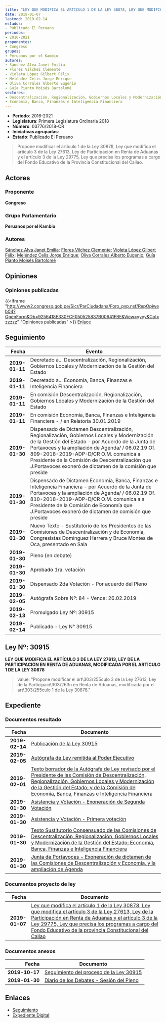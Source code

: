 ```yaml
---
title: "LEY QUE MODIFICA EL ARTÍCULO 1 DE LA LEY 30878, LEY QUE MODIFICA EL ARTÍCULO 3 DE LA LEY 27613, LEY DE LA PARTICIPACIÓN EN RENTA DE ADUANAS Y EL ARTÍCULO 3 DE LA LEY 29775, LEY QUE PRECISA LOS PROGRAMAS A CARGO DEL FONDO EDUCATIVO DE LA PROVINCIA CONSTITUCIONAL DEL CALLAO"
date: 2019-01-07
lastmod: 2019-02-14
estados:
- Publicado El Peruano
periodos:
- 2016-2021
proponentes:
- Congreso
grupos:
- Peruanos por el Kambio
autores:
- Sánchez Alva Janet Emilia
- Flores Vílchez Clemente
- Violeta López Gilbert Félix
- Meléndez Celis Jorge Enrique
- Oliva Corrales Alberto Eugenio
- Guía Pianto Moisés Bartolomé
sectores:
- Descentralización, Regionalización, Gobiernos Locales y Modernización de la Gestión del Estado
- Economía, Banca, Finanzas e Inteligencia Financiera
---
```

- **Periodo**: 2016-2021
- **Legislatura**: Primera Legislatura Ordinaria 2018
- **Número**: 03776/2018-CR
- **Iniciativas agrupadas**: 
- **Estado**: Publicado El Peruano

> Propone modificar el artículo 1 de la Ley 30878, Ley que modifica el artículo 3 de la Ley 27613, Ley de Participacion en Renta de Aduanas y el artículo 3 de la Ley 29775, Ley que precisa los programas a cargo del Fondo Educativo de la Provincia Constitucional del Callao.


## Actores

### Proponente

**Congreso**

### Grupo Parlamentario

**Peruanos por el Kambio**

### Autores

[Sánchez Alva Janet Emilia](mailto:mailto:jsancheza@congreso.gob.pe); [Flores Vílchez Clemente](mailto:mailto:cflores@congreso.gob.pe); [Violeta López Gilbert Félix](mailto:mailto:gvioleta@congreso.gob.pe); [Meléndez Celis Jorge Enrique](mailto:mailto:jmelendez@congreso.gob.pe); [Oliva Corrales Alberto Eugenio](mailto:mailto:aoliva@congreso.gob.pe); [Guía Pianto Moisés Bartolomé](mailto:mailto:mguia@congreso.gob.pe)

## Opiniones

### Opiniones publicadas

{{<iframe "http://www2.congreso.gob.pe/Sicr/ParCiudadana/Foro_pvp.nsf/RepOpiweb04?OpenForm&Db=9256418E330FCF050525837B00641FBE&View=yyyy&Col=zzzzz" "Opiniones publicadas" >}}
[Enlace](http://www2.congreso.gob.pe/Sicr/ParCiudadana/Foro_pvp.nsf/RepOpiweb04?OpenForm&Db=9256418E330FCF050525837B00641FBE&View=yyyy&Col=zzzzz)


## Seguimiento

| Fecha | Evento |
|------:|--------|
| **2019-01-11** | Decretado a... Descentralización, Regionalización, Gobiernos Locales y Modernización de la Gestión del Estado |
| **2019-01-11** | Decretado a... Economía, Banca, Finanzas e Inteligencia Financiera |
| **2019-01-11** | En comisión Descentralización, Regionalización, Gobiernos Locales y Modernización de la Gestión del Estado |
| **2019-01-11** | En comisión Economía, Banca, Finanzas e Inteligencia Financiera - / en Relatoría 30.01.2019 |
| **2019-01-30** | Dispensado de Dictamen Descentralización, Regionalización, Gobiernos Locales y Modernización de la Gestión del Estado - por Acuerdo de la Junta de Portavoces y la ampliación de Agenda/ / 06.02.19 Of. 809-2018-2019-ADP-D/CR O.M. comunica a Presidente de la Comisión de Descentralización que J.Portavoces exoneró de dictamen de la comisión que preside |
| **2019-01-30** | Dispensado de Dictamen Economía, Banca, Finanzas e Inteligencia Financiera - por Acuerdo de la Junta de Portavoces y la ampliación de Agenda/ / 06.02.19 Of. 810-2018-2019-ADP-D/CR O.M. comunica a a Presidente de la Comisión de Economía que J.Portavoces exoneró de dictamen de comisión que preside |
| **2019-01-30** | Nuevo Texto - Sustitutorio de los Presidentes de las Comisiones de Descentralización y de Economía, Congresistas Domínguez Herrera y Bruce Montes de Oca, presentado en Sala |
| **2019-01-30** | Pleno (en debate) |
| **2019-01-30** | Aprobado 1ra. votación |
| **2019-01-30** | Dispensado 2da Votación - Por acuerdo del Pleno |
| **2019-02-05** | Autógrafa Sobre Nº: 84 - Vence: 26.02.2019 |
| **2019-02-13** | Promulgado Ley Nº: 30915 |
| **2019-02-14** | Publicado - Ley N° 30915 |

## Ley Nº: 30915

**LEY QUE MODIFICA EL ARTÍCULO 3 DE LA LEY 27613, LEY DE LA PARTICIPACIÓN EN RENTA DE ADUANAS, MODIFICADA POR EL ARTÍCULO 1 DE LA LEY 30878**

> value: "Propone modificar el art\303\255culo 3 de la Ley 27613, Ley de la Participaci\303\263n en Renta de Aduanas, modificada por el art\303\255culo 1 de la Ley 30878."


## Expediente

### Documentos resultado

| Fecha | Documento |
|------:|-----------|
| **2019-02-14** | [Publicación de la Ley 30915](http://www.leyes.congreso.gob.pe/Documentos/2016_2021/ADLP/Normas_Legales/30915-LEY.pdf) |
| **2019-02-05** | [Autógrafa de Ley remitida al Poder Ejecutivo](http://www.leyes.congreso.gob.pe/Documentos/2016_2021/ADLP/Texto_Aprobado/AU0377620190205.pdf) |
| **2019-02-01** | [Texto borrador de la Autógrafa de Ley revisado por el Presidente de las Comisión de Descentralización, Regionalización, Gobiernos Locales y Modernización de la Gestión del Estado; y de la Comisión de Economía, Banca, Finanzas e Inteligencia Financiera](http://www.leyes.congreso.gob.pe/Documentos/2016_2021/Texto_Borrador_de_Autografa/BAU0377620190201.pdf) |
| **2019-01-30** | [Asistencia y Votación - Exoneración de Segunda Votación](http://www.leyes.congreso.gob.pe/Documentos/2016_2021/Asistencia_y_Votacion/Proyectos_de_Ley/Exoneracion_de_Segunda_Votacion/PL_ESV03776_20190130.pdf) |
| **2019-01-30** | [Asistencia y Votación - Primera votación](http://www.leyes.congreso.gob.pe/Documentos/2016_2021/Asistencia_y_Votacion/Proyectos_de_Ley/PL_AV03776_20190130.pdf) |
| **2019-01-30** | [Texto Sustitutorio Consensuado de las Comisiones de Descentralización, Regionalización, Gobiernos Locales y Modernización de la Gestión del Estado; Economía, Banca, Finanzas e Inteligencia Financiera](http://www.leyes.congreso.gob.pe/Documentos/2016_2021/Texto_Sustitutorio/Consensuado/TSC0377620190130.pdf) |
| **2019-01-30** | [Junta de Portavoces - Exoneración de dictamen de las Comisiones de Descentralización y Economía, y la ampliación de Agenda](http://www.leyes.congreso.gob.pe/Documentos/2016_2021/Acuerdos/Junta_Portavoces/AJP0377620190130.pdf) |

### Documentos proyecto de ley

| Fecha | Documento |
|------:|-----------|
| **2019-01-07** | [Ley que modifica el artículo 1 de la Ley 30878, Ley que modifica el artículo 3 de la Ley 27613, Ley de la Participación en Renta de Aduanas y el artículo 3 de la Ley 29775, Ley que precisa los programas a cargo del Fondo Educativo de la provincia Constitucional del Callao](http://www.leyes.congreso.gob.pe/Documentos/2016_2021/Proyectos_de_Ley_y_de_Resoluciones_Legislativas/PL0377620190107..pdf) |

### Documentos anexos

| Fecha | Documento |
|------:|-----------|
| **2019-10-17** | [Seguimiento del proceso de la Ley 30915](http://www.leyes.congreso.gob.pe/Documentos/2016_2021/Seguimiento_de_Proyectos_de_Ley/03776PL20191017.pdf) |
| **2019-01-30** | [Diario de los Debates - Sesión del Pleno](http://www2.congreso.gob.pe/Sicr/DiarioDebates/Publicad.nsf/SesionesPleno/05256D6E0073DFE905258393006202ED/$FILE/PLO-2018-20B.pdf) |

## Enlaces

- [Seguimiento](http://www2.congreso.gob.pe/Sicr/TraDocEstProc/CLProLey2016.nsf/f7fff46988ca05b1052578e100829cc7/641527b568f326b60525837b0060d287?OpenDocument)
- [Expediente Digital](http://www2.congreso.gob.pe/Sicr/TraDocEstProc/CLProLey2016.nsf/f7fff46988ca05b1052578e100829cc7/641527b568f326b60525837b0060d287?OpenDocument&Click=05257FB7005EB655.eb71d0cf91d8294e05256cdf006b5706/$Body/0.1C6C)

